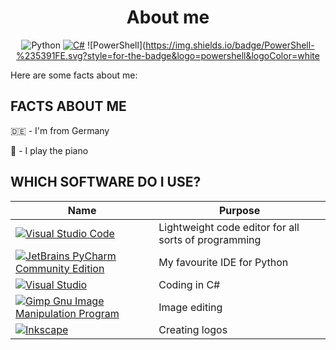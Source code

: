 <div align="center">
<h1>About me</h1>

![Python](https://img.shields.io/badge/python-3670A0?style=for-the-badge&logo=python&logoColor=ffdd54) [![C#](https://img.shields.io/badge/c%23-%23239120.svg?style=for-the-badge&logo=csharp&logoColor=white)](https://learn.microsoft.com/de-de/dotnet/csharp/) ![PowerShell](https://img.shields.io/badge/PowerShell-%235391FE.svg?style=for-the-badge&logo=powershell&logoColor=white
</div>

Here are some facts about me:


## FACTS ABOUT ME

:de: - I'm from Germany  

:musical_keyboard: - I play the piano  


## WHICH SOFTWARE DO I USE?

Name | Purpose
---|--------
[![Visual Studio Code](https://img.shields.io/badge/Visual%20Studio%20Code-0078d7.svg?style=for-the-badge&logo=visual-studio-code&logoColor=white)](https://code.visualstudio.com/) | Lightweight code editor for all sorts of programming
[![JetBrains PyCharm Community Edition](https://img.shields.io/badge/pycharm-143?style=for-the-badge&logo=pycharm&logoColor=black&color=black&labelColor=green)](https://www.jetbrains.com/pycharm/) | My favourite IDE for Python
[![Visual Studio](https://img.shields.io/badge/Visual%20Studio-5C2D91.svg?style=for-the-badge&logo=visual-studio&logoColor=white)](https://visualstudio.microsoft.com/) | Coding in C#
[![Gimp Gnu Image Manipulation Program](https://img.shields.io/badge/Gimp-657D8B?style=for-the-badge&logo=gimp&logoColor=FFFFFF)](https://www.gimp.org/) | Image editing
[![Inkscape](https://img.shields.io/badge/Inkscape-e0e0e0?style=for-the-badge&logo=inkscape&logoColor=080A13)](https://inkscape.org/) | Creating logos
